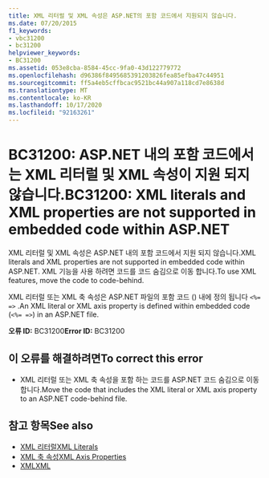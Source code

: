 ```yaml
---
title: XML 리터럴 및 XML 속성은 ASP.NET의 포함 코드에서 지원되지 않습니다.
ms.date: 07/20/2015
f1_keywords:
- vbc31200
- bc31200
helpviewer_keywords:
- BC31200
ms.assetid: 053e8cba-8584-45cc-9fa0-43d122779772
ms.openlocfilehash: d96386f8495685391203826fea85efba47c44951
ms.sourcegitcommit: ff5a4eb5cffbcac9521bc44a907a118cd7e8638d
ms.translationtype: MT
ms.contentlocale: ko-KR
ms.lasthandoff: 10/17/2020
ms.locfileid: "92163261"
---
```

# <a name="bc31200-xml-literals-and-xml-properties-are-not-supported-in-embedded-code-within-aspnet"></a><span data-ttu-id="fb39b-102">BC31200: ASP.NET 내의 포함 코드에서는 XML 리터럴 및 XML 속성이 지원 되지 않습니다.</span><span class="sxs-lookup"><span data-stu-id="fb39b-102">BC31200: XML literals and XML properties are not supported in embedded code within ASP.NET</span></span>

<span data-ttu-id="fb39b-103">XML 리터럴 및 XML 속성은 ASP.NET 내의 포함 코드에서 지원 되지 않습니다.</span><span class="sxs-lookup"><span data-stu-id="fb39b-103">XML literals and XML properties are not supported in embedded code within ASP.NET.</span></span> <span data-ttu-id="fb39b-104">XML 기능을 사용 하려면 코드를 코드 숨김으로 이동 합니다.</span><span class="sxs-lookup"><span data-stu-id="fb39b-104">To use XML features, move the code to code-behind.</span></span>

 <span data-ttu-id="fb39b-105">XML 리터럴 또는 XML 축 속성은 ASP.NET 파일의 포함 코드 () 내에 정의 됩니다 `<%= =>` .</span><span class="sxs-lookup"><span data-stu-id="fb39b-105">An XML literal or XML axis property is defined within embedded code (`<%= =>`) in an ASP.NET file.</span></span>

 <span data-ttu-id="fb39b-106">**오류 ID:** BC31200</span><span class="sxs-lookup"><span data-stu-id="fb39b-106">**Error ID:** BC31200</span></span>

## <a name="to-correct-this-error"></a><span data-ttu-id="fb39b-107">이 오류를 해결하려면</span><span class="sxs-lookup"><span data-stu-id="fb39b-107">To correct this error</span></span>

- <span data-ttu-id="fb39b-108">XML 리터럴 또는 XML 축 속성을 포함 하는 코드를 ASP.NET 코드 숨김으로 이동 합니다.</span><span class="sxs-lookup"><span data-stu-id="fb39b-108">Move the code that includes the XML literal or XML axis property to an ASP.NET code-behind file.</span></span>

## <a name="see-also"></a><span data-ttu-id="fb39b-109">참고 항목</span><span class="sxs-lookup"><span data-stu-id="fb39b-109">See also</span></span>

- [<span data-ttu-id="fb39b-110">XML 리터럴</span><span class="sxs-lookup"><span data-stu-id="fb39b-110">XML Literals</span></span>](../xml-literals/index.md)
- [<span data-ttu-id="fb39b-111">XML 축 속성</span><span class="sxs-lookup"><span data-stu-id="fb39b-111">XML Axis Properties</span></span>](../xml-axis/index.md)
- [<span data-ttu-id="fb39b-112">XML</span><span class="sxs-lookup"><span data-stu-id="fb39b-112">XML</span></span>](../../programming-guide/language-features/xml/index.md)
